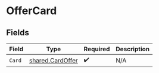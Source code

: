 # OfferCard


## Fields

| Field                                                | Type                                                 | Required                                             | Description                                          |
| ---------------------------------------------------- | ---------------------------------------------------- | ---------------------------------------------------- | ---------------------------------------------------- |
| `Card`                                               | [shared.CardOffer](../../models/shared/cardoffer.md) | :heavy_check_mark:                                   | N/A                                                  |